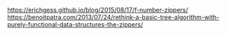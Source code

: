 https://erichgess.github.io/blog/2015/08/17/f-number-zippers/
https://benoitpatra.com/2013/07/24/rethink-a-basic-tree-algorithm-with-purely-functional-data-structures-the-zippers/
